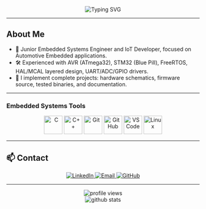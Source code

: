 <!-- START OF README -->
<p align="center">
  <img src="https://readme-typing-svg.demolab.com?font=Fira+Code&weight=600&size=36&pause=1000&color=00F7FF&center=true&vCenter=true&width=1100&lines=Ibrahim%20Shaaban;Junior%20Embedded%20Systems%20Engineer%20And%20IOT%20Developer;Automotive%20Engineer" alt="Typing SVG" />
</p>

---

## About Me
- 🔧 Junior Embedded Systems Engineer and IoT Developer, focused on Automotive Embedded applications.  
- 🛠 Experienced with AVR (ATmega32), STM32 (Blue Pill), FreeRTOS, HAL/MCAL layered design, UART/ADC/GPIO drivers.  
- 🎯 I implement complete projects: hardware schematics, firmware source, tested binaries, and documentation.

---

### Embedded Systems Tools

<p align="center">
  <img src="https://cdn.jsdelivr.net/gh/devicons/devicon/icons/c/c-original.svg" width="48" height="48" alt="C"/>
  <img src="https://cdn.jsdelivr.net/gh/devicons/devicon/icons/cplusplus/cplusplus-original.svg" width="48" height="48" alt="C++"/>
  <img src="https://cdn.jsdelivr.net/gh/devicons/devicon/icons/git/git-original.svg" width="48" height="48" alt="Git"/>
  <img src="https://cdn.jsdelivr.net/gh/devicons/devicon/icons/github/github-original.svg" width="48" height="48" alt="GitHub"/>
  <img src="https://cdn.jsdelivr.net/gh/devicons/devicon/icons/vscode/vscode-original.svg" width="48" height="48" alt="VSCode"/>
  <img src="https://cdn.jsdelivr.net/gh/devicons/devicon/icons/linux/linux-original.svg" width="48" height="48" alt="Linux"/>
  <!-- If you want a custom STM32/TM4C icon, upload image to repo and use relative path like ./assets/stm32.png -->
</p>

---

## 📫 Contact
<p align="center">
  <a href="https://www.linkedin.com/in/ibrahim-shaaban-777836249" target="_blank">
    <img src="https://img.shields.io/badge/LinkedIn-0077B5?style=for-the-badge&logo=linkedin&logoColor=white" alt="LinkedIn"/>
  </a>
  <a href="mailto:ibrahimshaaban01120@gmail.com">
    <img src="https://img.shields.io/badge/Email-D14836?style=for-the-badge&logo=gmail&logoColor=white" alt="Email"/>
  </a>
  <a href="https://github.com/Ibrahimshaaban50" target="_blank">
    <img src="https://img.shields.io/badge/GitHub-100000?style=for-the-badge&logo=github&logoColor=white" alt="GitHub"/>
  </a>
</p>

---

<!-- optional stats: replace yourusername -->
<p align="center">
  <!-- Profile views -->
  <img src="https://komarev.com/ghpvc/?username=yourusername&color=blue" alt="profile views"/>
  <!-- GitHub stat card -->
  <br/>
  <img src="https://github-readme-stats.vercel.app/api?username=yourusername&show_icons=true&theme=tokyonight" alt="github stats" />
</p>

<!-- END OF README -->
